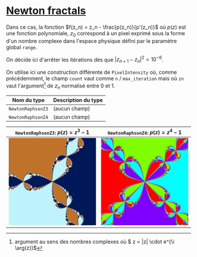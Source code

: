 # [Newton fractals](https://en.wikipedia.org/wiki/Newton_fractal)

Dans ce cas, la fonction $f(z_n) = z_n - \frac{p(z_n)}{p'(z_n)}$ où $p(z)$ est une fonction polynomiale, $z_0$
correspond à un pixel exprimé sous la forme d'un nombre complexe dans l'espace physique défini par le paramètre
global `range`.

On décide ici d'arrêter les itérations dès que $|z_{n+1}-z_n|^2 < 10^{-6}$.

On utilise ici une construction différente de `PixelIntensity` où, comme précédemment, le champ `count` vaut comme
`n` / `max_iteration` mais où `zn` vaut l'argument[^1] de $z_n$ normalisé entre 0 et 1.

| Nom du type       | Description du type |
|-------------------|---------------------|
| `NewtonRaphsonZ3` | (aucun champ)       |
| `NewtonRaphsonZ4` | (aucun champ)       |

| `NewtonRaphsonZ3`: $p(z)=z^3-1$ | `NewtonRaphsonZ4`: $p(z)=z^4-1$ |
|---------------------------------|---------------------------------|
| ![](images/NewtonRaphsonZ3.png) | ![](images/NewtonRaphsonZ4.png) |

[^1]: argument au sens des nombres complexes où $ z = |z| \cdot e^{\i \arg(z)}$